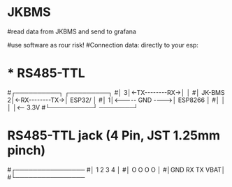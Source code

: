 # JKBMS
#read data from JKBMS and send to grafana

#use software as rour risk!
#Connection data: directly to your esp:
# *                 RS485-TTL
#┌──────────┐                ┌─────────┐
#│         3│<-TX--------RX->│         │
#│  JK-BMS 2│<-RX--------TX->│ ESP32/  │
#│         1│<----- GND ---->│ ESP8266 │
#│          │                │         │<-- 3.3V
#└──────────┘                  ────────┘
# RS485-TTL jack (4 Pin, JST 1.25mm pinch)
#┌────────────────
#│ 1   2   3   4  │
#│ O   O   O   O  │
#│GND  RX  TX VBAT│
#└────────────────

